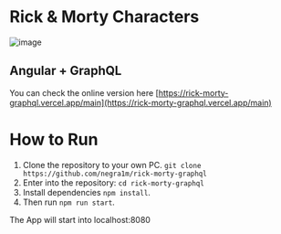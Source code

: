 # Rick & Morty Characters
![image](https://github.com/user-attachments/assets/d58cfd32-73be-4093-b180-9e863c6d6c7d)

## Angular + GraphQL

You can check the online version here
[https://rick-morty-graphql.vercel.app/main](https://rick-morty-graphql.vercel.app/main)

# How to Run
1. Clone the repository to your own PC. 
 `git clone https://github.com/negra1m/rick-morty-graphql`
2. Enter into the repository: `cd rick-morty-graphql` 
3. Install dependencies `npm install`.
4. Then run `npm run start`.

The App will start into localhost:8080
